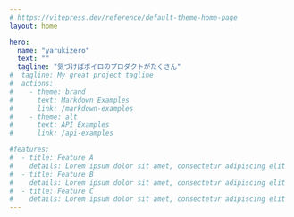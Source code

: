 ```yaml
---
# https://vitepress.dev/reference/default-theme-home-page
layout: home

hero:
  name: "yarukizero"
  text: ""
  tagline: "気づけばボイロのプロダクトがたくさん"
#  tagline: My great project tagline
#  actions:
#    - theme: brand
#      text: Markdown Examples
#      link: /markdown-examples
#    - theme: alt
#      text: API Examples
#      link: /api-examples

#features:
#  - title: Feature A
#    details: Lorem ipsum dolor sit amet, consectetur adipiscing elit
#  - title: Feature B
#    details: Lorem ipsum dolor sit amet, consectetur adipiscing elit
#  - title: Feature C
#    details: Lorem ipsum dolor sit amet, consectetur adipiscing elit
---
```


